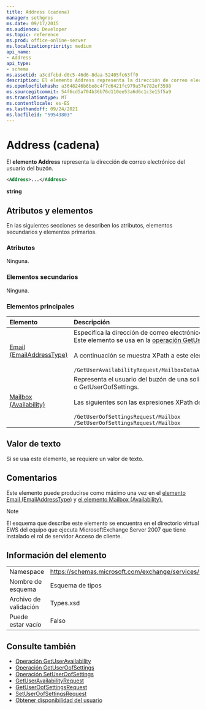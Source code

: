 ```yaml
---
title: Address (cadena)
manager: sethgros
ms.date: 09/17/2015
ms.audience: Developer
ms.topic: reference
ms.prod: office-online-server
ms.localizationpriority: medium
api_name:
- Address
api_type:
- schema
ms.assetid: a3cdfcbd-d0c5-46d6-8daa-52405fc63ff0
description: El elemento Address representa la dirección de correo electrónico del usuario del buzón.
ms.openlocfilehash: a3648246b6be8c4f7d6421fc979a57e782ef3598
ms.sourcegitcommit: 54f6cd5a704b36b76d110ee53a6d6c1c3e15f5a9
ms.translationtype: MT
ms.contentlocale: es-ES
ms.lasthandoff: 09/24/2021
ms.locfileid: "59543803"
---
```

# <a name="address-string"></a>Address (cadena)

El **elemento Address** representa la dirección de correo electrónico del usuario del buzón. 
  
```xml
<Address>...</Address>
```

 **string**
## <a name="attributes-and-elements"></a>Atributos y elementos

En las siguientes secciones se describen los atributos, elementos secundarios y elementos primarios.
  
### <a name="attributes"></a>Atributos

Ninguna.
  
### <a name="child-elements"></a>Elementos secundarios

Ninguna.
  
### <a name="parent-elements"></a>Elementos principales

|**Elemento**|**Descripción**|
|:-----|:-----|
|[Email (EmailAddressType)](email-emailaddresstype.md) <br/> |Especifica la dirección de correo electrónico del objeto MailboxData. Este elemento se usa en la [operación GetUserAvailability](getuseravailability-operation.md).<br/><br/> A continuación se muestra XPath a este elemento:<br/><br/>  `/GetUserAvailabilityRequest/MailboxDataArray/MailboxData[i]/Email` <br/> |
|[Mailbox (Availability)](mailbox-availability.md) <br/> | Representa el usuario del buzón de una solicitud SetUserOofSettings o GetUserOofSettings.<br/><br/>  Las siguientes son las expresiones XPath de este elemento:<br/><br/>  `/GetUserOofSettingsRequest/Mailbox` <br/>  `/SetUserOofSettingsRequest/Mailbox` <br/> |
   
## <a name="text-value"></a>Valor de texto

Si se usa este elemento, se requiere un valor de texto.
  
## <a name="remarks"></a>Comentarios

Este elemento puede producirse como máximo una vez en el [elemento Email (EmailAddressType)](email-emailaddresstype.md) y [el elemento Mailbox (Availability).](mailbox-availability.md) 
  
> [!NOTE]
> El esquema que describe este elemento se encuentra en el directorio virtual EWS del equipo que ejecuta MicrosoftExchange Server 2007 que tiene instalado el rol de servidor Acceso de cliente. 
  
## <a name="element-information"></a>Información del elemento

|||
|:-----|:-----|
|Namespace  <br/> |https://schemas.microsoft.com/exchange/services/2006/types  <br/> |
|Nombre de esquema  <br/> |Esquema de tipos  <br/> |
|Archivo de validación  <br/> |Types.xsd  <br/> |
|Puede estar vacío  <br/> |Falso  <br/> |
   
## <a name="see-also"></a>Consulte también

- [Operación GetUserAvailability](getuseravailability-operation.md)
- [Operación GetUserOofSettings](getuseroofsettings-operation.md)
- [Operación SetUserOofSettings](setuseroofsettings-operation.md)
- [GetUserAvailabilityRequest](getuseravailabilityrequest.md)
- [GetUserOofSettingsRequest](getuseroofsettingsrequest.md)
- [SetUserOofSettingsRequest](setuseroofsettingsrequest.md)
- [Obtener disponibilidad del usuario](https://msdn.microsoft.com/library/d4133fcb-9b0f-4e6b-aadf-a389da83516a%28Office.15%29.aspx)

